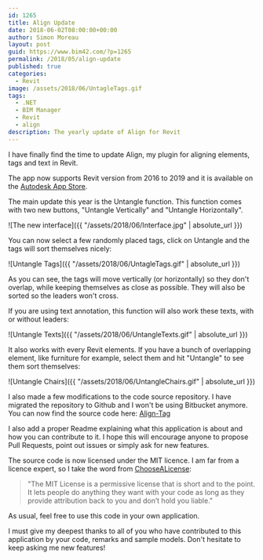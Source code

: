 ```yaml
---
id: 1265
title: Align Update
date: 2018-06-02T08:00:00+00:00
author: Simon Moreau
layout: post
guid: https://www.bim42.com/?p=1265
permalink: /2018/05/align-update
published: true
categories:
  - Revit
image: /assets/2018/06/UntagleTags.gif
tags:
  - .NET
  - BIM Manager
  - Revit
  - align
description: The yearly update of Align for Revit
---
```


I have finally find the time to update Align, my plugin for aligning elements, tags and text in Revit.

The app now supports Revit version from 2016 to 2019 and it is available on the [Autodesk App Store](https://apps.autodesk.com/RVT/en/Detail/Index?id=2903508825431715905&appLang=en&os=Win32_64).

The main update this year is the Untangle function. This function comes with two new buttons, "Untangle Vertically" and "Untangle Horizontally".

![The new interface]({{ "/assets/2018/06/Interface.jpg" | absolute_url }})

You can now select a few randomly placed tags, click on Untangle and the tags will sort themselves nicely:

![Untangle Tags]({{ "/assets/2018/06/UntagleTags.gif" | absolute_url }})

As you can see, the tags will move vertically (or horizontally) so they don't overlap, while keeping themselves as close as possible. They will also be sorted so the leaders won't cross.

If you are using text annotation, this function will also work these texts, with or without leaders:

![Untangle Texts]({{ "/assets/2018/06/UntangleTexts.gif" | absolute_url }})

It also works with every Revit elements. If you have a bunch of overlapping element, like furniture for example, select them and hit "Untangle" to see them sort themselves:

![Untangle Chairs]({{ "/assets/2018/06/UntangleChairs.gif" | absolute_url }})

I also made a few modifications to the code source repository. I have migrated the repository to Github and I won't be using Bitbucket anymore. You can now find the source code here: [Align-Tag](https://github.com/simonmoreau/align-tag)

I also add a proper Readme explaining what this application is about and how you can contribute to it. I hope this will encourage anyone to propose Pull Requests, point out issues or simply ask for new features.

The source code is now licensed under the MIT licence. I am far from a licence expert, so I take the word from [ChooseALicense](https://choosealicense.com/):

> "The MIT License is a permissive license that is short and to the point. It lets people do anything they want with your code as long as they provide attribution back to you and don’t hold you liable."

As usual, feel free to use this code in your own application.

I must give my deepest thanks to all of you who have contributed to this application by your code, remarks and sample models. Don't hesitate to keep asking me new features!